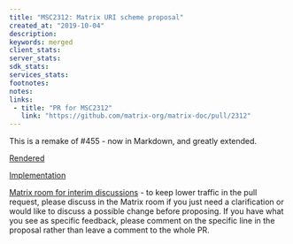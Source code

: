 ```yaml
---
title: "MSC2312: Matrix URI scheme proposal"
created_at: "2019-10-04"
description:
keywords: merged
client_stats:
server_stats:
sdk_stats:
services_stats:
footnotes:
notes:
links:
 - title: "PR for MSC2312"
   link: "https://github.com/matrix-org/matrix-doc/pull/2312"
---
```

This is a remake of #455 - now in Markdown, and greatly extended.

[Rendered](https://github.com/matrix-org/matrix-doc/blob/master/proposals/2312-matrix-uri.md)

[Implementation](https://github.com/quotient-im/libQuotient/pull/407)

[Matrix room for interim discussions](https://matrix.to/#/#uri-scheme-proposal:matrix.org) - to keep lower traffic in the pull request, please discuss in the Matrix room if you just need a clarification or would like to discuss a possible change before proposing. If you have what you see as specific feedback, please comment on the specific line in the proposal rather than leave a comment to the whole PR.
